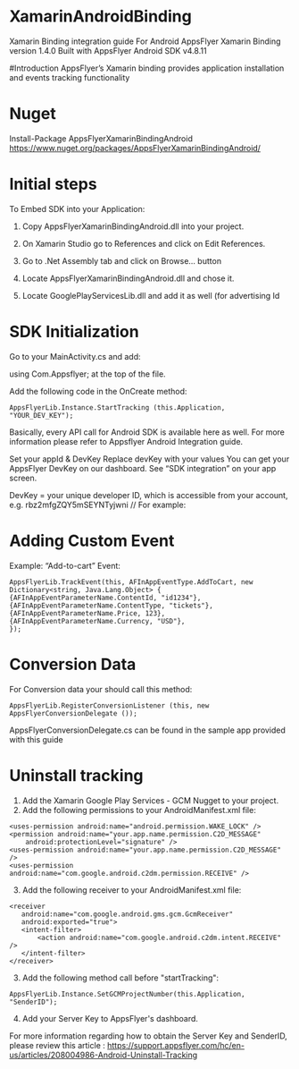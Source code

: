 # XamarinAndroidBinding

Xamarin Binding integration guide For Android
AppsFlyer Xamarin Binding version 1.4.0
Built with AppsFlyer Android SDK v4.8.11

#Introduction
AppsFlyer’s Xamarin binding provides application installation and events tracking functionality


# Nuget
Install-Package AppsFlyerXamarinBindingAndroid<br>
https://www.nuget.org/packages/AppsFlyerXamarinBindingAndroid/


# Initial steps

To Embed SDK into your Application:

1. Copy AppsFlyerXamarinBindingAndroid.dll into your project.

2. On Xamarin Studio go to References and click on Edit References. 

3. Go to .Net Assembly tab and click on Browse… button

4. Locate AppsFlyerXamarinBindingAndroid.dll and chose it.

5. Locate GooglePlayServicesLib.dll and add it as well (for advertising Id


# SDK Initialization

Go to your MainActivity.cs and add:

using Com.Appsflyer; at the top of the file.

Add the following code in the OnCreate method:

	AppsFlyerLib.Instance.StartTracking (this.Application, "YOUR_DEV_KEY");

Basically, every API call for Android SDK is available here as well. For more information please refer to Appsflyer Android Integration guide.


Set your appId & DevKey 
Replace devKey with your values
You can get your AppsFlyer DevKey on our dashboard. See “SDK integration” on your app screen. 

DevKey = your unique developer ID, which is accessible from your account, e.g. rbz2mfgZQY5mSEYNTyjwni // For example: 

# Adding Custom Event 
Example: “Add-to-cart” Event:

	AppsFlyerLib.TrackEvent(this, AFInAppEventType.AddToCart, new Dictionary<string, Java.Lang.Object> { 
	{AFInAppEventParameterName.ContentId, "id1234"}, 
	{AFInAppEventParameterName.ContentType, "tickets"},
	{AFInAppEventParameterName.Price, 123},
	{AFInAppEventParameterName.Currency, "USD"},
	});



# Conversion Data
For Conversion data your should call this method:

	AppsFlyerLib.RegisterConversionListener (this, new AppsFlyerConversionDelegate ()); 
AppsFlyerConversionDelegate.cs can be found in the sample app provided with this guide 


# Uninstall tracking

1. Add the Xamarin Google Play Services - GCM Nugget to your project.
2. Add the following permissions to your AndroidManifest.xml file:
```
<uses-permission android:name="android.permission.WAKE_LOCK" />
<permission android:name="your.app.name.permission.C2D_MESSAGE"
	android:protectionLevel="signature" />
<uses-permission android:name="your.app.name.permission.C2D_MESSAGE" />
<uses-permission android:name="com.google.android.c2dm.permission.RECEIVE" />
```
3. Add the following receiver to your AndroidManifest.xml file:
```
<receiver
   android:name="com.google.android.gms.gcm.GcmReceiver"
   android:exported="true">
   <intent-filter>
       <action android:name="com.google.android.c2dm.intent.RECEIVE" />
   </intent-filter>
</receiver>
```
3. Add the following method call before "startTracking":

```AppsFlyerLib.Instance.SetGCMProjectNumber(this.Application, "SenderID");```

4. Add your Server Key to AppsFlyer's dashboard.

For more information regarding how to obtain the Server Key and SenderID, please review this article : https://support.appsflyer.com/hc/en-us/articles/208004986-Android-Uninstall-Tracking

